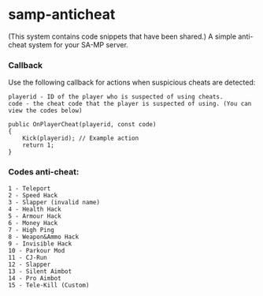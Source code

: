# samp-anticheat

(This system contains code snippets that have been shared.)
A simple anti-cheat system for your SA-MP server.

### Callback
Use the following callback for actions when suspicious cheats are detected:

```
playerid - ID of the player who is suspected of using cheats.
code - the cheat code that the player is suspected of using. (You can view the codes below)
```
```pawn
public OnPlayerCheat(playerid, const code)
{
    Kick(playerid); // Example action
    return 1;
}
```

### Codes anti-cheat:
```
1 - Teleport
2 - Speed Hack
3 - Slapper (invalid name)
4 - Health Hack
5 - Armour Hack
6 - Money Hack
7 - High Ping
8 - Weapon&Ammo Hack
9 - Invisible Hack
10 - Parkour Mod
11 - CJ-Run
12 - Slapper
13 - Silent Aimbot
14 - Pro Aimbot
15 - Tele-Kill (Custom)
```
